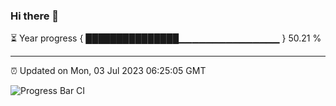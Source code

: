 ### Hi there 👋

⏳ Year progress { ███████████████▁▁▁▁▁▁▁▁▁▁▁▁▁▁▁ } 50.21 %

---

⏰ Updated on Mon, 03 Jul 2023 06:25:05 GMT

![Progress Bar CI](https://github.com/ZhaoGui/ZhaoGui/workflows/Progress%20Bar%20CI/badge.svg)

